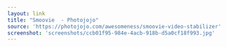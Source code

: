 ```yaml
---
layout: link
title: "Smoovie  - Photojojo"
source: 'https://photojojo.com/awesomeness/smoovie-video-stabilizer'
screenshot: 'screenshots/ccb01f95-984e-4acb-918b-d5a0cf18f993.jpg'
---
```


